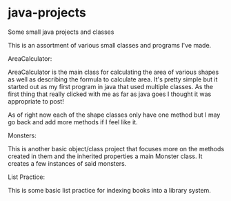 # java-projects
Some small java projects and classes

This is an assortment of various small classes and programs I've made. 

AreaCalculator: 

AreaCalculator is the main class for calculating the area of various shapes as well as describing the formula to calculate area. It's pretty simple but it started out as my first program in java that used multiple classes. As the first thing that really clicked with me as far as java goes I thought it was appropriate to post! 

As of right now each of the shape classes only have one method but I may go back and add more methods if I feel like it. 

Monsters: 

This is another basic object/class project that focuses more on the methods created in them and the inherited properties a main Monster class. It creates a few instances of said monsters. 

List Practice: 

This is some basic list practice for indexing books into a library system. 

